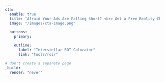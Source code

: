 ```yaml
---
cta:
  enable: true
  title: "Afraid Your Ads Are Falling Short? <br> Get a Free Reality Check!"
  image: "/images/cta-image.png"

  buttons:
    primary:

    outline:
      label: "Interstellar ROI Calucator"
      link: "tools/roi/"

# don't create a separete page
_build:
  render: "never"
---
```

